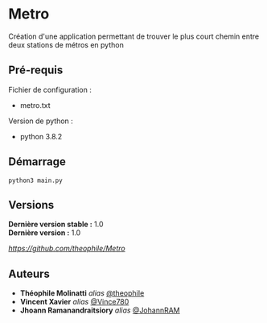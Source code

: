 # Metro
Création d'une application permettant de trouver le plus court chemin entre deux stations de métros en python

## Pré-requis

Fichier de configuration :

- metro.txt

Version de python : 

- python 3.8.2

## Démarrage

````
python3 main.py
````

## Versions
**Dernière version stable :** 1.0   
**Dernière version :** 1.0

_https://github.com/theophiIe/Metro_

## Auteurs
* **Théophile Molinatti** _alias_ [@theophiIe](https://github.com/theophiIe)
* **Vincent Xavier** _alias_ [@Vince780](https://github.com/Vince780)
* **Jhoann Ramanandraitsiory** _alias_ [@JohannRAM](https://github.com/JohannRAM)

